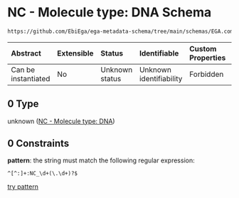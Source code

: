 # NC - Molecule type: DNA Schema

```txt
https://github.com/EbiEga/ega-metadata-schema/tree/main/schemas/EGA.common-definitions.json#/definitions/curie_refseq_pattern/oneOf/0
```



| Abstract            | Extensible | Status         | Identifiable            | Custom Properties | Additional Properties | Access Restrictions | Defined In                                                                                           |
| :------------------ | :--------- | :------------- | :---------------------- | :---------------- | :-------------------- | :------------------ | :--------------------------------------------------------------------------------------------------- |
| Can be instantiated | No         | Unknown status | Unknown identifiability | Forbidden         | Allowed               | none                | [EGA.common-definitions.json\*](../../../schemas/EGA.common-definitions.json "open original schema") |

## 0 Type

unknown ([NC - Molecule type: DNA](ega-12-definitions-refseq-accessions-data1098-curie-pattern-oneof-nc---molecule-type-dna.md))

## 0 Constraints

**pattern**: the string must match the following regular expression:&#x20;

```regexp
^[^:]+:NC_\d+(\.\d+)?$
```

[try pattern](https://regexr.com/?expression=%5E%5B%5E%3A%5D%2B%3ANC_%5Cd%2B\(%5C.%5Cd%2B\)%3F%24 "try regular expression with regexr.com")

